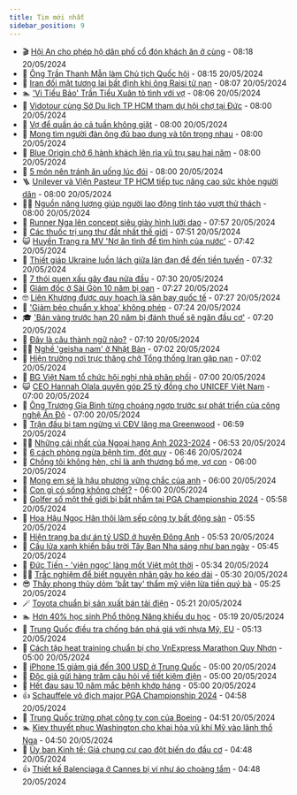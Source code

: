 ```yaml
---
title: Tim mới nhất
sidebar_position: 9
---
```


<!-- vnexpress-tin-moi-nhat:START -->
- 🎬 [Hội An cho phép hộ dân phố cổ đón khách ăn ở cùng](https://vnexpress.net/hoi-an-cho-phep-ho-dan-pho-co-don-khach-an-o-cung-4748282.html) - 08:18 20/05/2024
- 🐎 [Ông Trần Thanh Mẫn làm Chủ tịch Quốc hội](https://vnexpress.net/ong-tran-thanh-man-lam-chu-tich-quoc-hoi-4748005.html) - 08:15 20/05/2024
- 🦍 [Iran đối mặt tương lai bất định khi ông Raisi tử nạn](https://vnexpress.net/iran-doi-mat-tuong-lai-bat-dinh-khi-ong-raisi-tu-nan-4748091.html) - 08:07 20/05/2024
- 🏊 [&#39;Vi Tiểu Bảo&#39; Trần Tiểu Xuân tỏ tình với vợ](https://vnexpress.net/vi-tieu-bao-tran-tieu-xuan-to-tinh-voi-vo-4748264.html) - 08:06 20/05/2024
- 🎊 [Vidotour cùng Sở Du lịch TP HCM tham dự hội chợ tại Đức](https://vnexpress.net/vidotour-cung-so-du-lich-tp-hcm-tham-du-hoi-cho-tai-duc-4748193.html) - 08:00 20/05/2024
- 🎃 [Vợ để quần áo cả tuần không giặt](https://vnexpress.net/vo-de-quan-ao-ca-tuan-khong-giat-4748271.html) - 08:00 20/05/2024
- 🧰 [Mong tìm người đàn ông đủ bao dung và tôn trọng nhau](https://vnexpress.net/mong-tim-nguoi-dan-ong-du-bao-dung-va-ton-trong-nhau-4748111.html) - 08:00 20/05/2024
- 🔭 [Blue Origin chở 6 hành khách lên rìa vũ trụ sau hai năm](https://vnexpress.net/blue-origin-cho-6-hanh-khach-len-ria-vu-tru-sau-hai-nam-4748043.html) - 08:00 20/05/2024
- 🫶 [5 món nên tránh ăn uống lúc đói](https://vnexpress.net/5-mon-nen-tranh-an-uong-luc-doi-4748253.html) - 08:00 20/05/2024
- 🪜 [Unilever và Viện Pasteur TP HCM tiếp tục nâng cao sức khỏe người dân](https://vnexpress.net/unilever-va-vien-pasteur-tp-hcm-tiep-tuc-nang-cao-suc-khoe-nguoi-dan-4747849.html) - 08:00 20/05/2024
- 👨‍🏫 [Nguồn năng lượng giúp người lao động tỉnh táo vượt thử thách](https://vnexpress.net/nguon-nang-luong-giup-nguoi-lao-dong-tinh-tao-vuot-thu-thach-4747621.html) - 08:00 20/05/2024
- 🎊 [Runner Nga lên concept siêu giày hình lưỡi dao](https://vnexpress.net/runner-nga-len-concept-sieu-giay-hinh-luoi-dao-4747131.html) - 07:57 20/05/2024
- 🎊 [Các thuốc trị ung thư đắt nhất thế giới](https://vnexpress.net/cac-thuoc-tri-ung-thu-dat-nhat-the-gioi-4748294.html) - 07:51 20/05/2024
- 😺 [Huyền Trang ra MV &#39;Nợ ân tình để tìm hình của nước&#39;](https://vnexpress.net/huyen-trang-ra-mv-no-an-tinh-de-tim-hinh-cua-nuoc-4747855.html) - 07:42 20/05/2024
- 🐘 [Thiết giáp Ukraine luồn lách giữa làn đạn để đến tiền tuyến](https://vnexpress.net/thiet-giap-ukraine-luon-lach-giua-lan-dan-de-den-tien-tuyen-4748184.html) - 07:32 20/05/2024
- 🌁 [7 thói quen xấu gây đau nửa đầu](https://vnexpress.net/7-thoi-quen-xau-gay-dau-nua-dau-4748188.html) - 07:30 20/05/2024
- 🐲 [Giám đốc ở Sài Gòn 10 năm bị oan](https://vnexpress.net/giam-doc-o-sai-gon-10-nam-bi-oan-4747935.html) - 07:27 20/05/2024
- 🤓 [Liên Khương được quy hoạch là sân bay quốc tế](https://vnexpress.net/lien-khuong-duoc-quy-hoach-la-san-bay-quoc-te-4748251.html) - 07:27 20/05/2024
- 💪 [&#39;Giảm béo chuẩn y khoa&#39; không phép](https://vnexpress.net/giam-beo-chuan-y-khoa-khong-phep-4748266.html) - 07:24 20/05/2024
- 🎓 [&#39;Bán vàng trước hạn 20 năm bị đánh thuế sẽ ngăn đầu cơ&#39;](https://vnexpress.net/ban-vang-truoc-han-20-nam-bi-danh-thue-se-ngan-dau-co-4747227.html) - 07:20 20/05/2024
- 🫣 [Đây là câu thành ngữ nào?](https://vnexpress.net/day-la-cau-thanh-ngu-nao-4748275.html) - 07:10 20/05/2024
- 🧑‍💻 [Nghề &#39;geisha nam&#39; ở Nhật Bản](https://vnexpress.net/nghe-geisha-nam-o-nhat-ban-4748242.html) - 07:02 20/05/2024
- 🐲 [Hiện trường nơi trực thăng chở Tổng thống Iran gặp nạn](https://vnexpress.net/hien-truong-noi-truc-thang-cho-tong-thong-iran-gap-nan-4748187.html) - 07:02 20/05/2024
- 🌝 [BG Việt Nam tổ chức hội nghị nhà phân phối](https://vnexpress.net/bg-viet-nam-to-chuc-hoi-nghi-nha-phan-phoi-4748220.html) - 07:00 20/05/2024
- 😺 [CEO Hannah Olala quyên góp 25 tỷ đồng cho UNICEF Việt Nam](https://vnexpress.net/ceo-hannah-olala-quyen-gop-25-ty-dong-cho-unicef-viet-nam-4748135.html) - 07:00 20/05/2024
- 🐎 [Ông Trương Gia Bình từng choáng ngợp trước sự phát triển của công nghệ Ấn Độ](https://vnexpress.net/ong-truong-gia-binh-tung-choang-ngop-truoc-su-phat-trien-cua-cong-nghe-an-do-4748062.html) - 07:00 20/05/2024
- 🎡 [Trận đấu bị tạm ngừng vì CĐV lăng mạ Greenwood](https://vnexpress.net/tran-dau-bi-tam-ngung-vi-cdv-lang-ma-greenwood-4748101.html) - 06:59 20/05/2024
- 👨‍🏫 [Những cái nhất của Ngoại hạng Anh 2023-2024](https://vnexpress.net/nhung-cai-nhat-cua-ngoai-hang-anh-2023-2024-4748143.html) - 06:53 20/05/2024
- 🦆 [6 cách phòng ngừa bệnh tim, đột quỵ](https://vnexpress.net/6-cach-phong-ngua-benh-tim-dot-quy-4748140.html) - 06:46 20/05/2024
- 🚦 [Chồng tôi không hèn, chỉ là anh thương bố mẹ, vợ con](https://vnexpress.net/chong-toi-khong-hen-chi-la-anh-thuong-bo-me-vo-con-4748126.html) - 06:00 20/05/2024
- 💫 [Mong em sẽ là hậu phương vững chắc của anh](https://vnexpress.net/mong-em-se-la-hau-phuong-vung-chac-cua-anh-4748087.html) - 06:00 20/05/2024
- 🎉 [Con gì có sống không chết?](https://vnexpress.net/con-gi-co-song-khong-chet-4746348.html) - 06:00 20/05/2024
- 🌋 [Golfer số một thế giới bị bắt nhầm tại PGA Championship 2024](https://vnexpress.net/golfer-so-mot-the-gioi-bi-bat-nham-tai-pga-championship-2024-4748258.html) - 05:58 20/05/2024
- 🤖 [Hoa Hậu Ngọc Hân thôi làm sếp công ty bất động sản](https://vnexpress.net/hoa-hau-ngoc-han-thoi-lam-sep-cong-ty-bat-dong-san-4748255.html) - 05:55 20/05/2024
- 🦏 [Hiện trạng ba dự án tỷ USD ở huyện Đông Anh](https://vnexpress.net/hien-trang-ba-du-an-ty-usd-o-huyen-dong-anh-4748210.html) - 05:53 20/05/2024
- 🦩 [Cầu lửa xanh khiến bầu trời Tây Ban Nha sáng như ban ngày](https://vnexpress.net/cau-lua-xanh-khien-bau-troi-tay-ban-nha-sang-nhu-ban-ngay-4748044.html) - 05:45 20/05/2024
- 👺 [Đức Tiến - &#39;viên ngọc&#39; làng mốt Việt một thời](https://vnexpress.net/duc-tien-vien-ngoc-lang-mot-viet-mot-thoi-4747988.html) - 05:34 20/05/2024
- 🧑‍🏫 [Trắc nghiệm để biết nguyên nhân gây ho kéo dài](https://vnexpress.net/trac-nghiem-de-biet-nguyen-nhan-gay-ho-keo-dai-4748129.html) - 05:30 20/05/2024
- 😎 [Thầy phong thủy dỏm &#39;bắt tay&#39; thẩm mỹ viện lừa tiền quý bà](https://vnexpress.net/thay-phong-thuy-dom-bat-tay-tham-my-vien-lua-tien-quy-ba-4748234.html) - 05:25 20/05/2024
- 🪄 [Toyota chuẩn bị sản xuất bán tải điện](https://vnexpress.net/toyota-chuan-bi-san-xuat-ban-tai-dien-4747704.html) - 05:21 20/05/2024
- 🏊 [Hơn 40% học sinh Phổ thông Năng khiếu du học](https://vnexpress.net/hon-40-hoc-sinh-pho-thong-nang-khieu-du-hoc-4748162.html) - 05:19 20/05/2024
- 💃 [Trung Quốc điều tra chống bán phá giá với nhựa Mỹ, EU](https://vnexpress.net/trung-quoc-dieu-tra-chong-ban-pha-gia-voi-nhua-my-eu-4748165.html) - 05:13 20/05/2024
- 🦆 [Cách tập heat training chuẩn bị cho VnExpress Marathon Quy Nhơn](https://vnexpress.net/cach-tap-heat-training-chuan-bi-cho-vnexpress-marathon-quy-nhon-4745782.html) - 05:00 20/05/2024
- 🎊 [iPhone 15 giảm giá đến 300 USD ở Trung Quốc](https://vnexpress.net/iphone-15-giam-gia-den-300-usd-o-trung-quoc-4748078.html) - 05:00 20/05/2024
- 👺 [Độc giả gửi hàng trăm câu hỏi về tiết kiệm điện](https://vnexpress.net/doc-gia-gui-hang-tram-cau-hoi-ve-tiet-kiem-dien-4748226.html) - 05:00 20/05/2024
- 🎡 [Hết đau sau 10 năm mắc bệnh khớp háng](https://vnexpress.net/het-dau-sau-10-nam-mac-benh-khop-hang-4748198.html) - 05:00 20/05/2024
- 👍 [Schauffele vô địch major PGA Championship 2024](https://vnexpress.net/schauffele-vo-dich-major-pga-championship-2024-4748181.html) - 04:58 20/05/2024
- 🐎 [Trung Quốc trừng phạt công ty con của Boeing](https://vnexpress.net/trung-quoc-trung-phat-cong-ty-con-cua-boeing-4748203.html) - 04:51 20/05/2024
- 🏊 [Kiev thuyết phục Washington cho khai hỏa vũ khí Mỹ vào lãnh thổ Nga](https://vnexpress.net/kiev-thuyet-phuc-washington-cho-khai-hoa-vu-khi-my-vao-lanh-tho-nga-4748157.html) - 04:50 20/05/2024
- 🦩 [Ủy ban Kinh tế: Giá chung cư cao đột biến do đầu cơ](https://vnexpress.net/uy-ban-kinh-te-gia-chung-cu-cao-dot-bien-do-dau-co-4748236.html) - 04:48 20/05/2024
- 👍 [Thiết kế Balenciaga ở Cannes bị ví như áo choàng tắm](https://vnexpress.net/thiet-ke-balenciaga-o-cannes-bi-vi-nhu-ao-choang-tam-4748206.html) - 04:48 20/05/2024<!-- vnexpress-tin-moi-nhat:END -->
